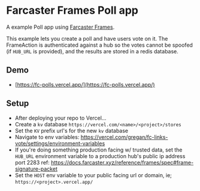 # Farcaster Frames Poll app

A example Poll app using [Farcaster Frames](https://warpcast.notion.site/Farcaster-Frames-4bd47fe97dc74a42a48d3a234636d8c5).

This example lets you create a poll and have users vote on it. The FrameAction is authenticated against a hub
so the votes cannot be spoofed (if `HUB_URL` is provided), and the results are stored in a redis database.

## Demo

-   [https://fc-polls.vercel.app/](https://fc-polls.vercel.app/)

## Setup

-   After deploying your repo to Vercel...
-   Create a `kv` database `https://vercel.com/<name>/<project>/stores`
-   Set the `KV` prefix url's for the new `kv` database
-   Navigate to env variables: https://vercel.com/gregan/fc-links-vote/settings/environment-variables
-   If you're doing something production facing w/ trusted data, set the `HUB_URL` environment variable to a production hub's public ip address port 2283 ref: https://docs.farcaster.xyz/reference/frames/spec#frame-signature-packet
-   Set the `HOST` env variable to your public facing url or domain, ie; `https://<project>.vercel.app/`
